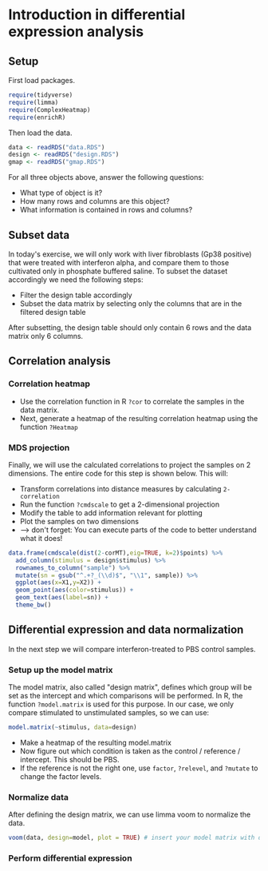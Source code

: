# Introduction in differential expression analysis


## Setup
First load packages.
```R
require(tidyverse)
require(limma)
require(ComplexHeatmap)
require(enrichR)
```

Then load the data.
```R
data <- readRDS("data.RDS")
design <- readRDS("design.RDS")
gmap <- readRDS("gmap.RDS")
```

For all three objects above, answer the following questions:
* What type of object is it?
* How many rows and columns are this object?
* What information is contained in rows and columns?

## Subset data
In today's exercise, we will only work with liver fibroblasts (Gp38 positive) that were treated with interferon alpha, and compare them to those cultivated only in phosphate buffered saline. To subset the dataset accordingly we need the following steps:
* Filter the design table accordingly
* Subset the data matrix by selecting only the columns that are in the filtered design table

After subsetting, the design table should only contain 6 rows and the data matrix only 6 columns.

## Correlation analysis

### Correlation heatmap

* Use the correlation function in R `?cor` to correlate the samples in the data matrix. 
* Next, generate a heatmap of the resulting correlation heatmap using the function `?Heatmap`

### MDS projection
Finally, we will use the calculated correlations to project the samples on 2 dimensions. The entire code for this step is shown below. This will:
* Transform correlations into distance measures by calculating `2-correlation`
* Run the function `?cmdscale` to get a 2-dimensional projection
* Modify the table to add information relevant for plotting
* Plot the samples on two dimensions
* --> don't forget: You can execute parts of the code to better understand what it does!
```R
data.frame(cmdscale(dist(2-corMT),eig=TRUE, k=2)$points) %>%
  add_column(stimulus = design$stimulus) %>%
  rownames_to_column("sample") %>%
  mutate(sn = gsub("^.+?_(\\d)$", "\\1", sample)) %>%
  ggplot(aes(x=X1,y=X2)) + 
  geom_point(aes(color=stimulus)) +
  geom_text(aes(label=sn)) +
  theme_bw()
```

## Differential expression and data normalization
In the next step we will compare interferon-treated to PBS control samples.

### Setup up the model matrix
The model matrix, also called "design matrix", defines which group will be set as the intercept and which comparisons will be performed. In R, the function `?model.matrix` is used for this purpose. In our case, we only compare stimulated to unstimulated samples, so we can use:
```R
model.matrix(~stimulus, data=design)
```
* Make a heatmap of the resulting model.matrix
* Now figure out which condition is taken as the control / reference / intercept. This should be PBS. 
* If the reference is not the right one, use `factor`, `?relevel`, and `?mutate` to change the  factor levels.

### Normalize data
After defining the design matrix, we can use limma voom to normalize the data.
```R
voom(data, design=model, plot = TRUE) # insert your model matrix with design=model
```



### Perform differential expression